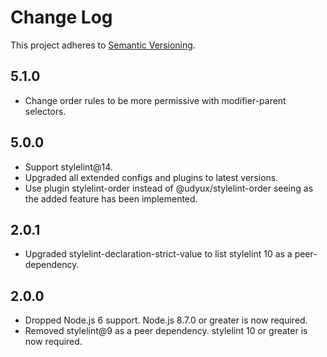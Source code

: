 # Change Log

This project adheres to [Semantic Versioning](https://semver.org/).

## 5.1.0

- Change order rules to be more permissive with modifier-parent selectors.

## 5.0.0

- Support stylelint@14.
- Upgraded all extended configs and plugins to latest versions.
- Use plugin stylelint-order instead of @udyux/stylelint-order seeing as the added feature has been implemented.

## 2.0.1

- Upgraded stylelint-declaration-strict-value to list stylelint 10 as a peer-dependency.

## 2.0.0

- Dropped Node.js 6 support. Node.js 8.7.0 or greater is now required.
- Removed stylelint@9 as a peer dependency. stylelint 10 or greater is now required.
